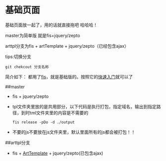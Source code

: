 # 基础页面
基础页面放一起了，用的话就直接拖吧 哈哈哈！

master为简单版 就是fis+jquery/zepto

arttpl分支为fis + artTemplate + jquery/zepto（已经包含ajax）


tips:切换分支

    git chekcout 分支名称

简介如下：
都用了[fis](http://fis.baidu.com/)，就是基础版的。按照它的[快速入门](http://fis.baidu.com/docs/beginning/getting-started.html#)就可以了


##master
* fis + jquery/zepto

* tpl文件夹里放的是共用部分，以下代码是执行打包，指定域名，输出到指定路径，到时tml文件夹里的内容是不需要的

      fis release -pDo -d ./output
	
* 不要的js不要放在js文件夹里，默认里面所有的js都会被打包！！

##arttpl分支
* fis + [ArtTemplate](https://github.com/aui/artTemplate) + jquery/zepto(已包含ajax)